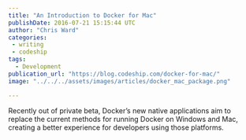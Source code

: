 ```yaml
---
title: "An Introduction to Docker for Mac"
publishDate: 2016-07-21 15:15:44 UTC
author: "Chris Ward"
categories:
 - writing
 - codeship
tags:
  - Development
publication_url: "https://blog.codeship.com/docker-for-mac/"
image: "../../../assets/images/articles/docker_mac_package.png"

---
```

Recently out of private beta, Docker’s new native applications aim to replace the current methods for running Docker on Windows and Mac, creating a better experience for developers using those platforms.

